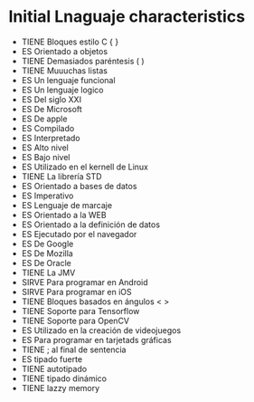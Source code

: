 # Initial Lnaguaje characteristics

* TIENE  Bloques estilo C { }
* ES     Orientado a objetos
* TIENE  Demasiados paréntesis ( )
* TIENE  Muuuchas listas
* ES     Un lenguaje funcional
* ES     Un lenguaje logico
* ES     Del siglo XXI
* ES     De Microsoft
* ES     De apple
* ES     Compilado
* ES     Interpretado
* ES     Alto nivel
* ES     Bajo nivel
* ES     Utilizado en el kernell de Linux
* TIENE  La librería STD
* ES     Orientado a bases de datos
* ES     Imperativo
* ES     Lenguaje de marcaje
* ES     Orientado a la WEB
* ES     Orientado a la definición de datos
* ES     Ejecutado por el navegador
* ES     De Google
* ES     De Mozilla
* ES     De Oracle
* TIENE  La JMV
* SIRVE  Para programar en Android
* SIRVE  Para programar en iOS
* TIENE  Bloques basados en ángulos < >
* TIENE  Soporte para Tensorflow
* TIENE  Soporte para OpenCV
* ES     Utilizado en la creación de videojuegos
* ES     Para programar en tarjetads gráficas
* TIENE  ; al final de sentencia
* ES     tipado fuerte
* TIENE  autotipado
* TIENE  tipado dinámico
* TIENE  lazzy memory

